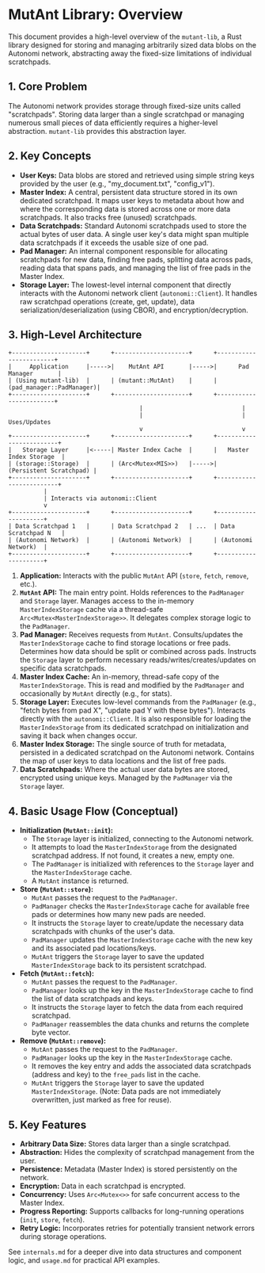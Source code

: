 # MutAnt Library: Overview

This document provides a high-level overview of the `mutant-lib`, a Rust library designed for storing and managing arbitrarily sized data blobs on the Autonomi network, abstracting away the fixed-size limitations of individual scratchpads.

## 1. Core Problem

The Autonomi network provides storage through fixed-size units called "scratchpads". Storing data larger than a single scratchpad or managing numerous small pieces of data efficiently requires a higher-level abstraction. `mutant-lib` provides this abstraction layer.

## 2. Key Concepts

*   **User Keys:** Data blobs are stored and retrieved using simple string keys provided by the user (e.g., "my_document.txt", "config_v1").
*   **Master Index:** A central, persistent data structure stored in its own dedicated scratchpad. It maps user keys to metadata about how and where the corresponding data is stored across one or more data scratchpads. It also tracks free (unused) scratchpads.
*   **Data Scratchpads:** Standard Autonomi scratchpads used to store the actual bytes of user data. A single user key's data might span multiple data scratchpads if it exceeds the usable size of one pad.
*   **Pad Manager:** An internal component responsible for allocating scratchpads for new data, finding free pads, splitting data across pads, reading data that spans pads, and managing the list of free pads in the Master Index.
*   **Storage Layer:** The lowest-level internal component that directly interacts with the Autonomi network client (`autonomi::Client`). It handles raw scratchpad operations (create, get, update), data serialization/deserialization (using CBOR), and encryption/decryption.

## 3. High-Level Architecture

```
+---------------------+      +---------------------+      +------------------------+
|     Application     |----->|    MutAnt API       |----->|      Pad Manager       |
| (Using mutant-lib)  |      | (mutant::MutAnt)    |      | (pad_manager::PadManager)|
+---------------------+      +---------------------+      +------------------------+
                                     |                            |
                                     |                            | Uses/Updates
                                     v                            v
+---------------------+      +---------------------+      +-------------------------+
|   Storage Layer     |<-----| Master Index Cache  |      |   Master Index Storage  |
| (storage::Storage)  |      | (Arc<Mutex<MIS>>)   |----->| (Persistent Scratchpad) |
+---------------------+      +---------------------+      +-------------------------+
          |
          | Interacts via autonomi::Client
          v
+---------------------+      +---------------------+      +---------------------+
| Data Scratchpad 1   |      | Data Scratchpad 2   | ...  | Data Scratchpad N   |
| (Autonomi Network)  |      | (Autonomi Network)  |      | (Autonomi Network)  |
+---------------------+      +---------------------+      +---------------------+
```

1.  **Application:** Interacts with the public `MutAnt` API (`store`, `fetch`, `remove`, etc.).
2.  **`MutAnt` API:** The main entry point. Holds references to the `PadManager` and `Storage` layer. Manages access to the in-memory `MasterIndexStorage` cache via a thread-safe `Arc<Mutex<MasterIndexStorage>>`. It delegates complex storage logic to the `PadManager`.
3.  **Pad Manager:** Receives requests from `MutAnt`. Consults/updates the `MasterIndexStorage` cache to find storage locations or free pads. Determines how data should be split or combined across pads. Instructs the `Storage` layer to perform necessary reads/writes/creates/updates on specific data scratchpads.
4.  **Master Index Cache:** An in-memory, thread-safe copy of the `MasterIndexStorage`. This is read and modified by the `PadManager` and occasionally by `MutAnt` directly (e.g., for stats).
5.  **Storage Layer:** Executes low-level commands from the `PadManager` (e.g., "fetch bytes from pad X", "update pad Y with these bytes"). Interacts directly with the `autonomi::Client`. It is also responsible for loading the `MasterIndexStorage` from its dedicated scratchpad on initialization and saving it back when changes occur.
6.  **Master Index Storage:** The single source of truth for metadata, persisted in a dedicated scratchpad on the Autonomi network. Contains the map of user keys to data locations and the list of free pads.
7.  **Data Scratchpads:** Where the actual user data bytes are stored, encrypted using unique keys. Managed by the `PadManager` via the `Storage` layer.

## 4. Basic Usage Flow (Conceptual)

*   **Initialization (`MutAnt::init`):**
    *   The `Storage` layer is initialized, connecting to the Autonomi network.
    *   It attempts to load the `MasterIndexStorage` from the designated scratchpad address. If not found, it creates a new, empty one.
    *   The `PadManager` is initialized with references to the `Storage` layer and the `MasterIndexStorage` cache.
    *   A `MutAnt` instance is returned.
*   **Store (`MutAnt::store`):**
    *   `MutAnt` passes the request to the `PadManager`.
    *   `PadManager` checks the `MasterIndexStorage` cache for available free pads or determines how many new pads are needed.
    *   It instructs the `Storage` layer to create/update the necessary data scratchpads with chunks of the user's data.
    *   `PadManager` updates the `MasterIndexStorage` cache with the new key and its associated pad locations/keys.
    *   `MutAnt` triggers the `Storage` layer to save the updated `MasterIndexStorage` back to its persistent scratchpad.
*   **Fetch (`MutAnt::fetch`):**
    *   `MutAnt` passes the request to the `PadManager`.
    *   `PadManager` looks up the key in the `MasterIndexStorage` cache to find the list of data scratchpads and keys.
    *   It instructs the `Storage` layer to fetch the data from each required scratchpad.
    *   `PadManager` reassembles the data chunks and returns the complete byte vector.
*   **Remove (`MutAnt::remove`):**
    *   `MutAnt` passes the request to the `PadManager`.
    *   `PadManager` looks up the key in the `MasterIndexStorage` cache.
    *   It removes the key entry and adds the associated data scratchpads (address and key) to the `free_pads` list in the cache.
    *   `MutAnt` triggers the `Storage` layer to save the updated `MasterIndexStorage`. (Note: Data pads are not immediately overwritten, just marked as free for reuse).

## 5. Key Features

*   **Arbitrary Data Size:** Stores data larger than a single scratchpad.
*   **Abstraction:** Hides the complexity of scratchpad management from the user.
*   **Persistence:** Metadata (Master Index) is stored persistently on the network.
*   **Encryption:** Data in each scratchpad is encrypted.
*   **Concurrency:** Uses `Arc<Mutex<>>` for safe concurrent access to the Master Index.
*   **Progress Reporting:** Supports callbacks for long-running operations (`init`, `store`, `fetch`).
*   **Retry Logic:** Incorporates retries for potentially transient network errors during storage operations.

See `internals.md` for a deeper dive into data structures and component logic, and `usage.md` for practical API examples. 